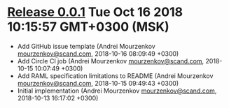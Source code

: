 
[Release 0.0.1](https://github.com/OpusCapita/raml-to-html/releases/tag/v0.0.1) Tue Oct 16 2018 10:15:57 GMT+0300 (MSK)
=======================================================

- Add GitHub issue template (Andrei Mourzenkov mourzenkov@scand.com, 2018-10-16 08:09:49 +0300)
- Add Circle CI job (Andrei Mourzenkov mourzenkov@scand.com, 2018-10-15 10:07:49 +0300)
- Add RAML specification limitations to README (Andrei Mourzenkov mourzenkov@scand.com, 2018-10-15 09:49:43 +0300)
- Initial implementation (Andrei Mourzenkov mourzenkov@scand.com, 2018-10-13 16:17:02 +0300)
